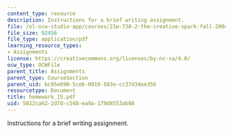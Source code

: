 ```yaml
---
content_type: resource
description: Instructions for a brief writing assignment.
file: /ol-ocw-studio-app/courses/21w-730-2-the-creative-spark-fall-2004/5022ca622d7dc548ea9a179d8553ab88_homework_15.pdf
file_size: 92456
file_type: application/pdf
learning_resource_types:
- Assignments
license: https://creativecommons.org/licenses/by-nc-sa/4.0/
ocw_type: OCWFile
parent_title: Assignments
parent_type: CourseSection
parent_uid: bc95e690-5ceb-0919-503e-cc37d34ee356
resourcetype: Document
title: homework_15.pdf
uid: 5022ca62-2d7d-c548-ea9a-179d8553ab88
---
```

Instructions for a brief writing assignment.